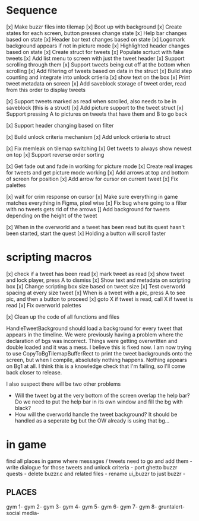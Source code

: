 # Sequence

[x] Make buzzr files into tilemap
[x] Boot up with background
[x] Create states for each screen, button presses change state
[x] Help bar changes based on state
[x] Header bar text changes based on state
[x] Logomark background appears if not in picture mode
[x] Highlighted header changes based on state
[x] Create struct for tweets
[x] Populate scrtuct with fake tweets
[x] Add list menu to screen with just the tweet header
[x] Support scrolling through them
[x] Support tweets being cut off at the bottom when scrolling
[x] Add filtering of tweets based on data in the struct
[x] Build step counting and integrate into unlock crtieria
[x] show text on the box
[x] Print tweet metadata on screen
[x] Add saveblock storage of tweet order, read from this order to display tweets

[x] Support tweets marked as read when scrolled, also needs to be in saveblock (this is a struct)
[x] Add picture support to the tweet struct
[x] Support pressing A to pictures on tweets that have them and B to go back

[x] Support header changing based on filter

[x] Build unlock criteria mechanism
[x] Add unlock crtieria to struct

[x] Fix memleak on tilemap switching
[x] Get tweets to always show newest on top
[x] Support reverse order sorting

[x] Get fade out and fade in working for picture mode
[x] Create real images for tweets and get picture mode working
[x] Add arrows at top and bottom of screen for position
[x] Add arrow for cursor on current tweet
[x] Fix palettes

[x] wait for crim response on cursor
[x] Make sure everything in game matches everything in Figma, pixel wise
[x] Fix bug where going to a filter with no tweets gets rid of the arrows
[] Add background for tweets depending on the height of the tweet

[x] When in the overworld and a tweet has been read but its quest hasn't been started, start the quest
[x] Holding a button will scroll faster

# scripting macros
[x] check if a tweet has been read
[x] mark tweet as read
[x] show tweet and lock player, press A to dismiss
    [x] Show text and metadata on scripting box
    [x] Change scripting box size based on tweet size
[x] Test overworld spacing at every size tweet
[x] When is a tweet with a pic, press A to see pic, and then a button to proceed
[x] goto X if tweet is read, call X if tweet is read
[x] Fix overworld palettes

[x] Clean up the code of all functions and files

HandleTweetBackground should load a background for every tweet that appears in the timeline.
We were previously having a problem where the declaration of bgs was incorrect. Things were getting overwritten and double loaded and it was a mess. I believe this is fixed now.
I am now trying to use CopyToBgTilemapBufferRect to print the tweet backgrounds onto the screen, but when I compile, absolutely nothing happens. Nothing appears on Bg1 at all. I think this is a knowledge check that I'm failing, so I'll come back closer to release.

I also suspect there will be two other problems

- Will the tweet bg at the very bottom of the screen overlap the help bar? Do we need to put the help bar in its own window and fill the bg with black?
- How will the overworld handle the tweet background? It should be handled as a seperate bg but the OW already is using that bg...

# in game
find all places in game where messages / tweets need to go and add them -
write dialogue for those tweets and unlock criteria -
port ghetto buzzr quests -
delete buzzr.c and related files -
rename ui_buzzr to just buzzr -

## PLACES
gym 1-
gym 2-
gym 3-
gym 4-
gym 5-
gym 6-
gym 7-
gym 8-
gruntalert-
social media-

